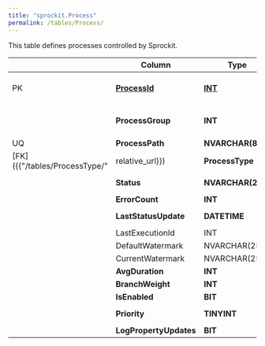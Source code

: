 ```yaml
---
title: "sprockit.Process"
permalink: /tables/Process/
---
```


This table defines processes controlled by Sprockit.

|  |Column  |Type   |Description  |Comments  |
|--|--|--|--|--|
|PK  |<ins>**ProcessId**</ins>  |<ins>**INT**</ins>  |Unique identifier for a process  |  |
|  |**ProcessGroup**  |**INT**  |The group to which a process belongs.   |DEFAULT `1`  |
|UQ  |**ProcessPath**  |**NVARCHAR(850)**  |  |  |
|[FK]({{"/tables/ProcessType/"|relative_url}})  |**ProcessType**  |**NVARCHAR(10)**  |  |  |
|  |**Status**  |**NVARCHAR(20)**  |  |DEFAULT `'Done'`  |
|  |**ErrorCount**  |**INT**  |  |DEFAULT `0`  |
|  |**LastStatusUpdate**  |**DATETIME**  |  |DEFAULT `getutcdate()`  |
|  |LastExecutionId  |INT  |  |  |
|  |DefaultWatermark  |NVARCHAR(255)  |  |  |
|  |CurrentWatermark  |NVARCHAR(255)  |  |  |
|  |**AvgDuration**  |**INT**  |  |DEFAULT `0`  |
|  |**BranchWeight**  |**INT**  |  |DEFAULT `0`  |
|  |**IsEnabled**  |**BIT**  |  |DEFAULT `1`  |
|  |**Priority**  |**TINYINT**  |  |DEFAULT `100`  |
|  |**LogPropertyUpdates**  |**BIT**  |  |DEFAULT `0`  |
